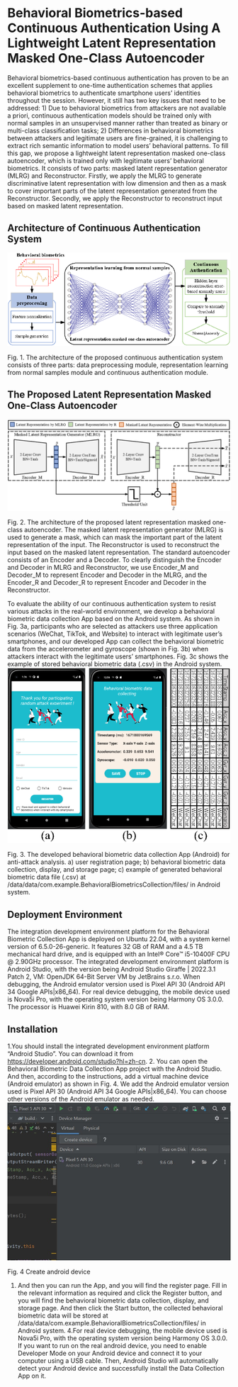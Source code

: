 # Behavioral Biometrics-based Continuous Authentication Using A Lightweight Latent Representation Masked One-Class Autoencoder 

Behavioral biometrics-based continuous authentication has proven to be an excellent supplement to one-time authentication schemes that applies behavioral biometrics to authenticate smartphone users’ identities throughout the session. However, it still has two key issues that need to be addressed: 1) Due to behavioral biometrics from attackers are not available a priori, continuous authentication models should be trained only with normal samples in an unsupervised manner rather than treated as binary or multi-class classification tasks; 2) Differences in behavioral biometrics between attackers and legitimate users are fine-grained, it is challenging to extract rich semantic information to model users’ behavioral patterns. To fill this gap, we propose a lightweight latent representation masked one-class autoencoder, which is trained only with legitimate users’ behavioral biometrics. It consists of two parts: masked latent representation generator (MLRG) and Reconstructor. Firstly, we apply the MLRG to generate discriminative latent representation with low dimension and then as a mask to cover important parts of the latent representation generated from the Reconstructor. Secondly, we apply the Reconstructor to reconstruct input based on masked latent representation. 
## Architecture of Continuous Authentication System
![system](./images/system.png)

Fig. 1. The architecture of the proposed continuous authentication system consists of three parts: data preprocessing module, representation learning from normal samples module and continuous authentication module.
## The Proposed Latent Representation Masked One-Class Autoencoder
![Autoencoder](./images/Autoencoder.png)

Fig. 2. The architecture of the proposed latent representation masked one-class autoencoder. The masked latent representation generator (MLRG) is used to generate a mask, which can mask the important part of the latent representation of the input. The Reconstructor is used to reconstruct the input based on the masked latent representation. The standard autoencoder consists of an Encoder and a Decoder. To clearly distinguish the Encoder and Decoder in MLRG and Reconstructor, we use Encoder_M and Decoder_M to represent Encoder and Decoder in the MLRG, and the Encoder_R and Decoder_R to represent Encoder and Decoder in the Reconstructor.

To evaluate the ability of our continuous authentication system to resist various attacks in the real-world environment, we develop a behavioral biometric data collection App based on the Android system. As shown in Fig. 3a, participants who are selected as attackers use three application scenarios (WeChat, TikTok, and Website) to interact with legitimate user’s smartphones, and our developed App can collect the behavioral biometric data from the accelerometer and gyroscope (shown in Fig. 3b) when attackers interact with the legitimate users’ smartphones. Fig. 3c shows the example of stored behavioral biometric data (.csv) in the Android system. 
![datacollection](./images/datacollection.png)

Fig. 3. The developed behavioral biometric data collection App (Android) for anti-attack analysis. a) user registration page; b) behavioral biometric data collection, display, and storage page; c) example of generated behavioral biometric data file (.csv) at /data/data/com.example.BehavioralBiometricsCollection/files/ in Android system.
## Deployment Environment
The integration development environment platform for the Behavioral Biometric Collection App is deployed on Ubuntu 22.04, with a system kernel version of 6.5.0-26-generic. It features 32 GB of RAM and a 4.5 TB mechanical hard drive, and is equipped with an Intel® Core™ i5-10400F CPU @ 2.90GHz processor. The integrated development environment platform is Android Studio, with the version being Android Studio Giraffe | 2022.3.1 Patch 2, VM: OpenJDK 64-Bit Server VM by JetBrains s.r.o. When debugging, the Android emulator version used is Pixel API 30 (Android API 34 Google APIs|x86_64). For real device debugging, the mobile device used is Nova5i Pro, with the operating system version being Harmony OS 3.0.0. The processor is Huawei Kirin 810, with 8.0 GB of RAM.
## Installation
1.You should install the integrated development environment platform “Android Studio”. You can download it from https://developer.android.com/studio?hl=zh-cn.
2. You can open the Behavioral Biometric Data Collection App project with the Android Studio.  And then, according to the instructions, add a virtual machine device (Android emulator) as shown in Fig. 4. We add the Android emulator version used is Pixel API 30 (Android API 34 Google APIs|x86_64). You can choose other versions of the Android emulator as needed.
![create](./images/create.jpg)

Fig. 4 Create android device
1. And then you can run the App, and you will find the register page. Fill in the relevant information as required and click the Register button, and you will find the behavioral biometric data collection, display, and storage page. And then click the Start button, the collected behavioral biometric data will be stored at /data/data/com.example.BehavioralBiometricsCollection/files/ in Android system.
4.For real device debugging, the mobile device used is Nova5i Pro, with the operating system version being Harmony OS 3.0.0. If you want to run on the real android device, you need to enable Developer Mode on your Android device and connect it to your computer using a USB cable. Then, Android Studio will automatically detect your Android device and successfully install the Data Collection App on it.

